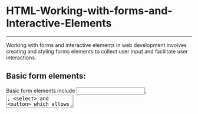 # HTML-Working-with-forms-and-Interactive-Elements
-------------------------------------------------------------------
Working with forms and interactive elements in web development involves creating and styling forms elements to collect user input and facilitate user interactions.

Basic form elements:
---------------------------------------------------------------------
Basic form elements include <input>, <textarea>, <select> and <button> which allows the user input text, make selections and submit data.
Each form element has a different attributes and behaviors for collecting specific data types of input such as text, numbers, dates, checkboxes, radio buttons and dropdown selections. 

Styling forms:
----------------------------------------------------------------------
CSS can be used to style form elements to match the design and branding of a website.
Techniques like applying styles to forms elements using pseudo-classes (:focus, :hover, “checked, etc) and customizing form element appearance using CSS frameworks can enhance the visual appeal of forms.

Form validation:
---------------------------------------------------------------------
JavaScript can be sued to implement client-side form validation to ensure that user input meets specific requirements before submitting the form.
HTML5 introduced built-in form validation features like the “required” , “pattern”, “min” and “max” attributes which can be used to validate form fields without JavaScript.

Interactive elements:
---------------------------------------------------------------------
Using interactive elements like, (anchor tags), and, one can build clickable buttons or links that initiate events or activities, including submitting a form, going to another page, or executing a JavaScript operation.
These elements can be styled and customized using CSS to enhance their appearance and improve user experience.

More form functions:
--------------------------------------------------------------------
Additional form-related features include processing form input, storing it in a database, or delivering it via email. Form submission is handled using server-side scripting languages like PHP.
AJAX, or Asynchronous JavaScript and XML, allows form data to be submitted asynchronously without requiring a page reload, which improves user experience.

Other form elements types:
--------------------------------------------------------------------
Additional form elements types include <fieldset> and <legend> for grouping and labelling form controls, <label> for associating labels with form controls, <optgroup> for grouping options within a dropdown menu and <detailist> for providing predefined options for <input> elements.

To summarise, web developers who work with forms and interactive elements must create, style, validate, and process form input in order to efficiently support user interactions and gather data. A seamless user experience can only be achieved by combining HTML, CSS, and JavaScript approaches to produce forms that are both aesthetically pleasing and functional.
